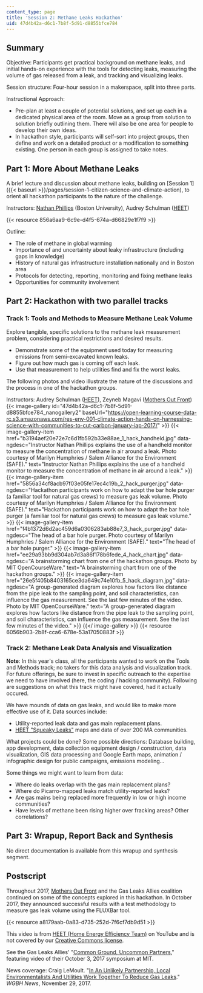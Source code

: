 ```yaml
---
content_type: page
title: 'Session 2: Methane Leaks Hackathon'
uid: 47d4b42a-d6c1-7b8f-5d91-d8855bfce784
---
```


Summary
-------

Objective: Participants get practical background on methane leaks, and initial hands-on experience with the tools for detecting leaks, measuring the volume of gas released from a leak, and tracking and visualizing leaks.

Session structure: Four-hour session in a makerspace, split into three parts.

Instructional Approach:

*   Pre-plan at least a couple of potential solutions, and set up each in a dedicated physical area of the room. Move as a group from solution to solution briefly outlining them. There will also be one area for people to develop their own ideas.
*   In hackathon style, participants will self-sort into project groups, then define and work on a detailed product or a modification to something existing. One person in each group is assigned to take notes.

Part 1: More About Methane Leaks
--------------------------------

A brief lecture and discussion about methane leaks, building on [Session 1]({{< baseurl >}}/pages/session-1-citizen-science-and-climate-action), to orient all hackathon participants to the nature of the challenge. 

Instructors: [Nathan Phillips](https://www.bu.edu/earth/people/faculty/nathan-phillips/) (Boston University), Audrey Schulman ([HEET](https://www.heetma.org/))

{{< resource 856a6aa9-6c9e-d4f5-674a-d66829e1f7f9 >}}

Outline:

*   The role of methane in global warming
*   Importance of and uncertainty about leaky infrastructure (including gaps in knowledge)
*   History of natural gas infrastructure installation nationally and in Boston area
*   Protocols for detecting, reporting, monitoring and fixing methane leaks
*   Opportunities for community involvement

Part 2: Hackathon with two parallel tracks
------------------------------------------

### Track 1: Tools and Methods to Measure Methane Leak Volume

Explore tangible, specific solutions to the methane leak measurement problem, considering practical restrictions and desired results.

*   Demonstrate some of the equipment used today for measuring emissions from semi-excavated known leaks.
*   Figure out how much gas is coming off each leak.
*   Use that measurement to help utilities find and fix the worst leaks.

The following photos and video illustrate the nature of the discussions and the process in one of the hackathon groups.

Instructors: Audrey Schulman ([HEET](https://www.heetma.org/)), Zeyneb Magavi ([Mothers Out Front](http://www.mothersoutfront.org/))
{{< image-gallery id="47d4b42a-d6c1-7b8f-5d91-d8855bfce784_nanogallery2" baseUrl="https://open-learning-course-data-rc.s3.amazonaws.com/res-env-001-climate-action-hands-on-harnessing-science-with-communities-to-cut-carbon-january-iap-2017/" >}}
{{< image-gallery-item href="b3194aef20e72e7c6d1fb592b33e88ae_1_hack_handheld.jpg" data-ngdesc="Instructor Nathan Phillips explains the use of a handheld monitor to measure the concentration of methane in air around a leak. Photo courtesy of Marilyn Humphries / Salem Alliance for the Environment (SAFE)." text="Instructor Nathan Phillips explains the use of a handheld monitor to measure the concentration of methane in air around a leak." >}}
{{< image-gallery-item href="5856a34cf8acb97f03e05fe17ec4c19b_2_hack_purger.jpg" data-ngdesc="Hackathon participants work on how to adapt the bar hole purger (a familiar tool for natural gas crews) to measure gas leak volume. Photo courtesy of Marilyn Humphries / Salem Alliance for the Environment (SAFE)." text="Hackathon participants work on how to adapt the bar hole purger (a familiar tool for natural gas crews) to measure gas leak volume." >}}
{{< image-gallery-item href="f4b1372d6d2ac459d6a0306283ab88e7_3_hack_purger.jpg" data-ngdesc="The head of a bar hole purger. Photo courtesy of Marilyn Humphries / Salem Alliance for the Environment (SAFE)." text="The head of a bar hole purger." >}}
{{< image-gallery-item href="ee29a93bb9d304ab7d3a86f178b6fede_4_hack_chart.jpg" data-ngdesc="A brainstorming chart from one of the hackathon groups. Photo by MIT OpenCourseWare." text="A brainstorming chart from one of the hackathon groups." >}}
{{< image-gallery-item href="26e5f405b8403165ce3da649c74e10fb_5_hack_diagram.jpg" data-ngdesc="A group-generated diagram explores how factors like distance from the pipe leak to the sampling point, and soil characteristics, can influence the gas measurement. See the last few minutes of the video. Photo by MIT OpenCourseWare." text="A group-generated diagram explores how factors like distance from the pipe leak to the sampling point, and soil characteristics, can influence the gas measurement. See the last few minutes of the video." >}}
{{</ image-gallery >}}
{{< resource 6056b903-2b8f-cca6-678e-53a17050883f >}}

### Track 2: Methane Leak Data Analysis and Visualization

**Note**: In this year's class, all the participants wanted to work on the Tools and Methods track; no takers for this data analysis and visualization track. For future offerings, be sure to invest in specific outreach to the expertise we need to have involved (here, the coding / hacking community). Following are suggestions on what this track might have covered, had it actually occured.

We have mounds of data on gas leaks, and would like to make more effective use of it. Data sources include:

*   Utility-reported leak data and gas main replacement plans.
*   [HEET "Squeaky Leaks"](https://www.heetma.org/squeaky-leak/) maps and data of over 200 MA communities.

What projects could be done? Some possible directions: Database building, app development, data collection equipment design / construction, data visualization, GIS data processing and Google Earth maps, animation / infographic design for public campaigns, emissions modeling...

Some things we might want to learn from data:

*   Where do leaks overlap with the gas main replacement plans?
*   Where do Picarro-mapped leaks match utility-reported leaks?
*   Are gas mains being replaced more frequently in low or high income communities?
*   Have levels of methane been rising higher over fracking areas? Other correlations?

Part 3: Wrapup, Report Back and Synthesis
-----------------------------------------

No direct documentation is available from this wrapup and synthesis segment.

Postscript
----------

Throughout 2017, [Mothers Out Front](http://www.mothersoutfront.org/) and the Gas Leaks Allies coalition continued on some of the concepts explored in this hackathon. In October 2017, they announced successful results with a test methodology to measure gas leak volume using the FLUXBar tool.

{{< resource a8179aab-0a83-d735-252d-7f6cf7db9d51 >}}

This video is from [HEET (Home Energy Efficiency Team)](https://www.youtube.com/channel/UCUtMW8wHJ25t-sqIrl6sYSg) on YouTube and is not covered by our [Creative Commons license](/terms/#cc).

See the Gas Leaks Allies' "[Common Ground, Uncommon Partners](https://medium.com/gas-leaks-allies/summit/home)," featuring video of their October 3, 2017 symposium at MIT.

News coverage: Craig LeMoult. "[In An Unlikely Partnership, Local Environmentalists And Utilities Work Together To Reduce Gas Leaks](https://news.wgbh.org/2017/11/29/local-news/unlikely-partnership-local-environmentalists-and-utilities-work-together)." _WGBH News_, November 29, 2017.